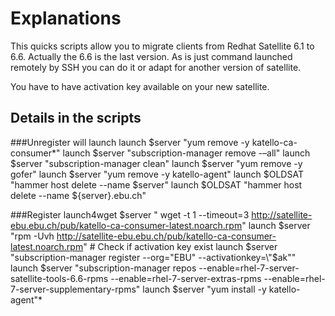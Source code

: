 
# Explanations 
This quicks scripts allow you to migrate clients from Redhat Satellite 6.1 to 6.6.
Actually the 6.6 is the last version. 
As is just command launched remotely by SSH you can do it or adapt for another version of satellite. 

You have to have activation key available on your new satellite. 

## Details in the scripts

###Unregister will launch
	launch $server "yum remove -y katello-ca-consumer\*"
	launch $server "subscription-manager remove -–all"
	launch $server "subscription-manager clean"
	launch $server "yum remove -y gofer"
	launch $server "yum remove -y katello-agent"
	launch $OLDSAT "hammer host delete --name $server"
	launch $OLDSAT "hammer host delete --name ${server}.ebu.ch"

###Register
	launch4wget $server " wget -t 1 --timeout=3 http://satellite-ebu.ebu.ch/pub/katello-ca-consumer-latest.noarch.rpm"
	launch $server "rpm -Uvh http://satellite-ebu.ebu.ch/pub/katello-ca-consumer-latest.noarch.rpm"
	# Check if activation key exist
	launch $server "subscription-manager register --org="EBU" --activationkey=\"$ak\""
	launch $server "subscription-manager repos --enable=rhel-7-server-satellite-tools-6.6-rpms --enable=rhel-7-server-extras-rpms --enable=rhel-7-server-supplementary-rpms"
	launch $server "yum install -y katello-agent"*
